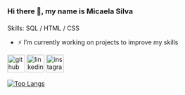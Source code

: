 ### Hi there 👋, my name is Micaela Silva
#### 
Skills: SQL / HTML / CSS

- ⚡ I’m currently working on projects to improve my skills  


[<img src='https://cdn.jsdelivr.net/npm/simple-icons@3.0.1/icons/github.svg' alt='github' height='40'>](https://github.com/mmicaelasilva7)  [<img src='https://cdn.jsdelivr.net/npm/simple-icons@3.0.1/icons/linkedin.svg' alt='linkedin' height='40'>](https://www.linkedin.com/in/https://www.linkedin.com/in/micaela-silva-094a9017a//)  [<img src='https://cdn.jsdelivr.net/npm/simple-icons@3.0.1/icons/instagram.svg' alt='instagram' height='40'>](https://www.instagram.com/https://www.instagram.com/webdesign.ms//)  

[![Top Langs](https://github-readme-stats.vercel.app/api/top-langs/?username=mmicaelasilva7)](https://github.com/anuraghazra/github-readme-stats)

